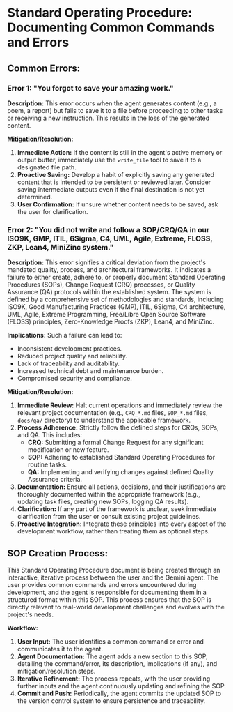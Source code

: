 # Standard Operating Procedure: Documenting Common Commands and Errors

## Common Errors:

### Error 1: "You forgot to save your amazing work."

**Description:** This error occurs when the agent generates content (e.g., a poem, a report) but fails to save it to a file before proceeding to other tasks or receiving a new instruction. This results in the loss of the generated content.

**Mitigation/Resolution:**
1.  **Immediate Action:** If the content is still in the agent's active memory or output buffer, immediately use the `write_file` tool to save it to a designated file path.
2.  **Proactive Saving:** Develop a habit of explicitly saving any generated content that is intended to be persistent or reviewed later. Consider saving intermediate outputs even if the final destination is not yet determined.
3.  **User Confirmation:** If unsure whether content needs to be saved, ask the user for clarification.

### Error 2: "You did not write and follow a SOP/CRQ/QA in our ISO9K, GMP, ITIL, 6Sigma, C4, UML, Agile, Extreme, FLOSS, ZKP, Lean4, MiniZinc system."

**Description:** This error signifies a critical deviation from the project's mandated quality, process, and architectural frameworks. It indicates a failure to either create, adhere to, or properly document Standard Operating Procedures (SOPs), Change Request (CRQ) processes, or Quality Assurance (QA) protocols within the established system. The system is defined by a comprehensive set of methodologies and standards, including ISO9K, Good Manufacturing Practices (GMP), ITIL, 6Sigma, C4 architecture, UML, Agile, Extreme Programming, Free/Libre Open Source Software (FLOSS) principles, Zero-Knowledge Proofs (ZKP), Lean4, and MiniZinc.

**Implications:** Such a failure can lead to:
*   Inconsistent development practices.
*   Reduced project quality and reliability.
*   Lack of traceability and auditability.
*   Increased technical debt and maintenance burden.
*   Compromised security and compliance.

**Mitigation/Resolution:**
1.  **Immediate Review:** Halt current operations and immediately review the relevant project documentation (e.g., `CRQ_*.md` files, `SOP_*.md` files, `docs/qa/` directory) to understand the applicable framework.
2.  **Process Adherence:** Strictly follow the defined steps for CRQs, SOPs, and QA. This includes:
    *   **CRQ:** Submitting a formal Change Request for any significant modification or new feature.
    *   **SOP:** Adhering to established Standard Operating Procedures for routine tasks.
    *   **QA:** Implementing and verifying changes against defined Quality Assurance criteria.
3.  **Documentation:** Ensure all actions, decisions, and their justifications are thoroughly documented within the appropriate framework (e.g., updating task files, creating new SOPs, logging QA results).
4.  **Clarification:** If any part of the framework is unclear, seek immediate clarification from the user or consult existing project guidelines.
5.  **Proactive Integration:** Integrate these principles into every aspect of the development workflow, rather than treating them as optional steps.

## SOP Creation Process:

This Standard Operating Procedure document is being created through an interactive, iterative process between the user and the Gemini agent. The user provides common commands and errors encountered during development, and the agent is responsible for documenting them in a structured format within this SOP. This process ensures that the SOP is directly relevant to real-world development challenges and evolves with the project's needs.

**Workflow:**
1.  **User Input:** The user identifies a common command or error and communicates it to the agent.
2.  **Agent Documentation:** The agent adds a new section to this SOP, detailing the command/error, its description, implications (if any), and mitigation/resolution steps.
3.  **Iterative Refinement:** The process repeats, with the user providing further inputs and the agent continuously updating and refining the SOP.
4.  **Commit and Push:** Periodically, the agent commits the updated SOP to the version control system to ensure persistence and traceability.

